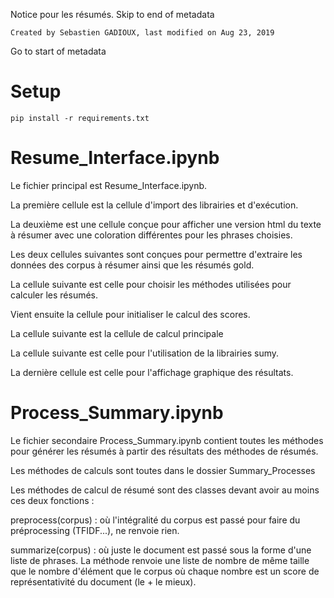  Notice pour les résumés.
Skip to end of metadata

    Created by Sebastien GADIOUX, last modified on Aug 23, 2019

Go to start of metadata

# Setup

```
pip install -r requirements.txt
```

# Resume_Interface.ipynb

Le fichier principal est Resume_Interface.ipynb.

La première cellule est la cellule d'import des librairies et d'exécution.

La deuxième est une cellule conçue pour afficher une version html du texte à résumer avec une coloration différentes pour les phrases choisies.

Les deux cellules suivantes sont conçues pour permettre d'extraire les données des corpus à résumer ainsi que  les résumés gold.

 

La cellule suivante est celle pour choisir les méthodes utilisées pour calculer les résumés.

Vient ensuite la cellule pour initialiser le calcul des scores.

La cellule suivante est la cellule de calcul principale

La cellule suivante est celle pour l'utilisation de la librairies sumy.

La dernière cellule est celle pour l'affichage graphique des résultats.

 
 
 # Process_Summary.ipynb
 

Le fichier secondaire Process_Summary.ipynb contient toutes les méthodes pour générer les résumés à partir des résultats des méthodes de résumés.

 
Les méthodes de calculs sont toutes dans le dossier Summary_Processes

Les méthodes de calcul de résumé sont des classes devant avoir au moins ces deux fonctions :

preprocess(corpus) : où l'intégralité du corpus est passé pour faire du préprocessing (TFIDF...), ne renvoie rien.

summarize(corpus) : où juste le document est passé sous la forme d'une liste de phrases. La méthode renvoie une liste de nombre de même taille que le nombre d'élément que le corpus où chaque nombre est un score de représentativité du document (le + le mieux).